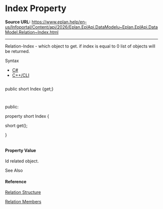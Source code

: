 # Index Property

**Source URL:** https://www.eplan.help/en-us/Infoportal/Content/api/2026/Eplan.EplApi.DataModelu~Eplan.EplApi.DataModel.Relation~Index.html

---

Relation-Index - which object to get. if index is equal to 0 list of objects will be returned.

Syntax

- [C#](#i-syntax-CS)
- [C++/CLI](#i-syntax-CPP2005)

```
```
public short Index {get;}
```
```

```
```
public:
property short Index {
   short get();
}
```
```

#### Property Value

Id related object.



See Also

#### Reference

[Relation Structure](Eplan.EplApi.DataModelu~Eplan.EplApi.DataModel.Relation.html)
  
[Relation Members](Eplan.EplApi.DataModelu~Eplan.EplApi.DataModel.Relation_members.html)